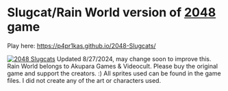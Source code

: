 Slugcat/Rain World version of [2048](http://gabrielecirulli.github.io/2048/) game
========================================================================

Play here: https://p4pr1kas.github.io/2048-Slugcats/

[![2048 Slugcats](https://static.miraheze.org/rainworldwiki/thumb/8/83/Steam_Icon.png/202px-Steam_Icon.png)](https://p4pr1kas.github.io/2048-Slugcats/)
Updated 8/27/2024, may change soon to improve this.
Rain World belongs to Akupara Games & Videocult. Please buy the original game and support the creators. :) 
All sprites used can be found in the game files. I did not create any of the art or characters used.

